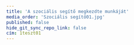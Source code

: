 ```yaml
---
title: 'A szociális segítő megkezdte munkáját'
media_order: 'Szociális segítő01.jpg'
published: false
hide_git_sync_repo_link: false
cím: 1teszt01
---
```


